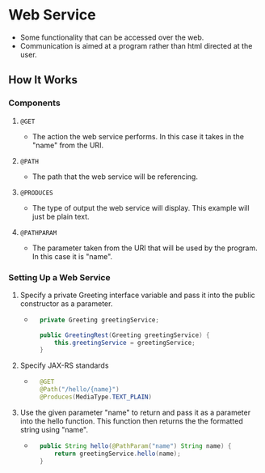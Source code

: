 # Web Service

   * Some functionality that can be accessed over the web.
   * Communication is aimed at a program rather than html directed at the user.
  

## How It Works

### Components

1. `@GET` 
    
    * The action the web service performs. In this case it takes in the "name" from the URI.
2. `@PATH`
    
    * The path that the web service will be referencing.
3. `@PRODUCES`

    * The type of output the web service will display. This example will just be plain text.
4. `@PATHPARAM`

    * The parameter taken from the URI that will be used by the program. In this case it is "name".
 
 
 
### Setting Up a Web Service

1. Specify a private Greeting interface variable and pass it into the public constructor as a parameter. 

    * ```java
        private Greeting greetingService;
        
        public GreetingRest(Greeting greetingService) {
            this.greetingService = greetingService;
        } 
       ```
2. Specify JAX-RS standards

    * ```java
        @GET
        @Path("/hello/{name}")
        @Produces(MediaType.TEXT_PLAIN)
        ```
3. Use the given parameter "name" to return and pass it as a parameter into the hello function. This function then returns the the formatted string using "name".
    * ```java
        public String hello(@PathParam("name") String name) {
            return greetingService.hello(name);
        }
        ```